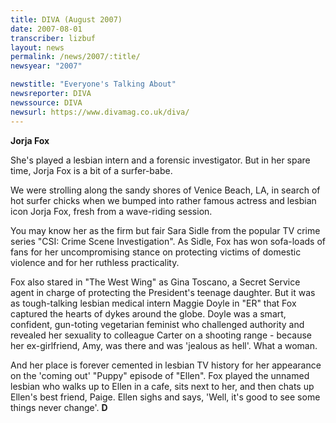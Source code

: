 ```yaml
---
title: DIVA (August 2007)
date: 2007-08-01
transcriber: lizbuf
layout: news
permalink: /news/2007/:title/
newsyear: "2007"

newstitle: "Everyone's Talking About"
newsreporter: DIVA
newssource: DIVA
newsurl: https://www.divamag.co.uk/diva/
---
```


**Jorja Fox**

She's played a lesbian intern and a forensic investigator. But in her spare time, Jorja Fox is a bit of a surfer-babe.

We were strolling along the sandy shores of Venice Beach, LA, in search of hot surfer chicks when we bumped into rather famous actress and lesbian icon Jorja Fox, fresh from a wave-riding session.

You may know her as the firm but fair Sara Sidle from the popular TV crime series "CSI: Crime Scene Investigation". As Sidle, Fox has won sofa-loads of fans for her uncompromising stance on protecting victims of domestic violence and for her ruthless practicality.

Fox also stared in "The West Wing" as Gina Toscano, a Secret Service agent in charge of protecting the President's teenage daughter. But it was as tough-talking lesbian medical intern Maggie Doyle in "ER" that Fox captured the hearts of dykes around the globe. Doyle was a smart, confident, gun-toting vegetarian feminist who challenged authority and revealed her sexuality to colleague Carter on a shooting range - because her ex-girlfriend, Amy, was there and was 'jealous as hell'. What a woman.

And her place is forever cemented in lesbian TV history for her appearance on the 'coming out' "Puppy" episode of "Ellen". Fox played the unnamed lesbian who walks up to Ellen in a cafe, sits next to her, and then chats up Ellen's best friend, Paige. Ellen sighs and says, 'Well, it's good to see some things never change'. **D**
